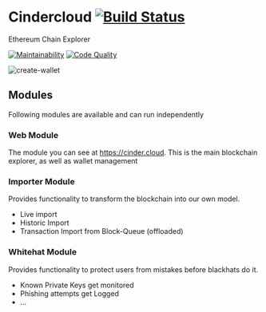 # Cindercloud [![Build Status](https://travis-ci.org/Cindercloud/Cindercloud.svg?branch=master)](https://travis-ci.org/Cindercloud/Cindercloud)
Ethereum Chain Explorer

[![Maintainability](https://api.codeclimate.com/v1/badges/7e217ea4db753d1346f1/maintainability)](https://codeclimate.com/github/Cindercloud/Cindercloud/maintainability)
[![Code Quality](https://bettercodehub.com/edge/badge/Cindercloud/Cindercloud?branch=master)](https://bettercodehub.com/)



![create-wallet](https://cdn.rawgit.com/Cindercloud/Cindercloud/master/web/src/main/resources/static/assets/images/create-wallet.gif)

## Modules

Following modules are available and can run independently

### Web Module

The module you can see at https://cinder.cloud. This is the main blockchain explorer, as well as wallet management

###  Importer Module

Provides functionality to transform the blockchain into our own model.

- Live import
- Historic Import
- Transaction Import from Block-Queue (offloaded)

### Whitehat Module

Provides functionality to protect users from mistakes before blackhats do it. 

- Known Private Keys get monitored
- Phishing attempts get Logged
- ...
